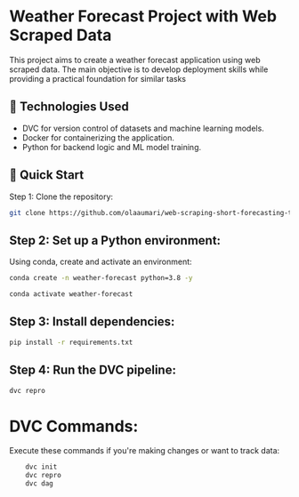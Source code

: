# Weather Forecast Project with Web Scraped Data

This project aims to create a weather forecast application using web scraped data. The main objective is to develop deployment skills while providing a practical foundation for similar tasks

## 🔧 Technologies Used

- DVC for version control of datasets and machine learning models.
- Docker for containerizing the application.
- Python for backend logic and ML model training.

## 🚀 Quick Start
Step 1: Clone the repository:

```bash
git clone https://github.com/olaaumari/web-scraping-short-forecasting-temperature.git
```
## Step 2: Set up a Python environment:
Using conda, create and activate an environment:


```bash
conda create -n weather-forecast python=3.8 -y
```
```bash
conda activate weather-forecast
```

## Step 3: Install dependencies:
```bash
pip install -r requirements.txt
```

## Step 4: Run the DVC pipeline:
```bash
dvc repro
```


# DVC Commands:
Execute these commands if you're making changes or want to track data:
```bash
    dvc init
    dvc repro
    dvc dag
```

